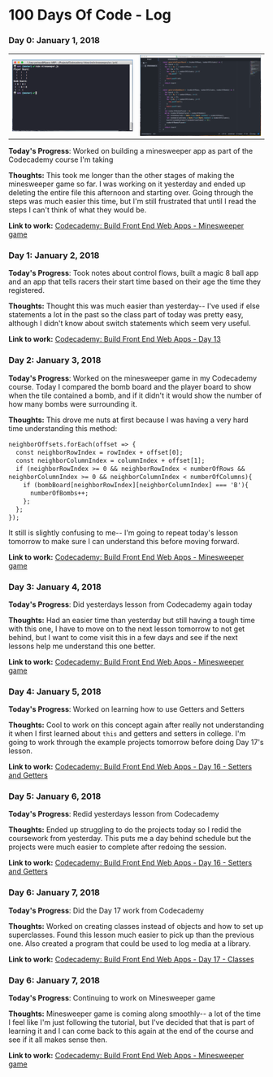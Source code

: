 # 100 Days Of Code - Log

### Day 0: January 1, 2018
<table>
  <tr>
    <td width="50%" valign="center"><img src="/images/day1_1.png" /></td>
    <td width="50%" valign="center"><img src="/images/day1_2.png" /></td>
  </tr>
</table>


**Today's Progress**: Worked on building a minesweeper app as part of the Codecademy course I'm taking

**Thoughts:** This took me longer than the other stages of making the minesweeper game so far. I was working on it yesterday and ended up deleting the entire file this afternoon and starting over.  Going through the steps was much easier this time, but I'm still frustrated that until I read the steps I can't think of what they would be.

**Link to work:** [Codecademy: Build Front End Web Apps - Minesweeper game
](https://github.com/heyryanleys/Codecademy-Build-Front-End-Web-Apps/blob/master/minesweeper/src/minesweeper.js)  

### Day 1: January 2, 2018  

**Today's Progress**: Took notes about control flows, built a magic 8 ball app and an app that tells racers their start time based on their age the time they registered.

**Thoughts:** Thought this was much easier than yesterday-- I've used if else statements a lot in the past so the class part of today was pretty easy, although I didn't know about switch statements which seem very useful.

**Link to work:** [Codecademy: Build Front End Web Apps - Day 13
](https://github.com/heyryanleys/Codecademy-Build-Front-End-Web-Apps/tree/master/Day_13_Control%20Flow)  

### Day 2: January 3, 2018  

**Today's Progress**: Worked on the minesweeper game in my Codecademy course. Today I compared the bomb board and the player board to show when the tile contained a bomb, and if it didn't it would show the number of how many bombs were surrounding it.

**Thoughts:** This drove me nuts at first because I was having a very hard time understanding this method:  

```
neighborOffsets.forEach(offset => {
  const neighborRowIndex = rowIndex + offset[0];
  const neighborColumnIndex = columnIndex + offset[1];
  if (neighborRowIndex >= 0 && neighborRowIndex < numberOfRows && neighborColumnIndex >= 0 && neighborColumnIndex < numberOfColumns){
    if (bombBoard[neighborRowIndex][neighborColumnIndex] === 'B'){
      numberOfBombs++;
    };
  };
});
```  

It still is slightly confusing to me-- I'm going to repeat today's lesson tomorrow to make sure I can understand this before moving forward.

**Link to work:** [Codecademy: Build Front End Web Apps - Minesweeper game
](https://github.com/heyryanleys/Codecademy-Build-Front-End-Web-Apps/blob/master/minesweeper/src/minesweeper.js)  

### Day 3: January 4, 2018  

**Today's Progress**: Did yesterdays lesson from Codecademy again today

**Thoughts:** Had an easier time than yesterday but still having a tough time with this one, I have to move on to the next lesson tomorrow to not get behind, but I want to come visit this in a few days and see if the next lessons help me understand this one better.


**Link to work:** [Codecademy: Build Front End Web Apps - Minesweeper game
](https://github.com/heyryanleys/Codecademy-Build-Front-End-Web-Apps/blob/master/minesweeper/src/minesweeper.js)  

### Day 4: January 5, 2018  

**Today's Progress**: Worked on learning how to use Getters and Setters

**Thoughts:** Cool to work on this concept again after really not understanding it when I first learned about `this` and getters and setters in college.  I'm going to work through the example projects tomorrow before doing Day 17's lesson.


**Link to work:** [Codecademy: Build Front End Web Apps - Day 16 - Setters and Getters
](https://github.com/heyryanleys/Codecademy-Build-Front-End-Web-Apps/blob/master/Day_16_Getters%20and%20Setters/Day%2016%20-%20Objects.md)  

### Day 5: January 6, 2018  

**Today's Progress**: Redid yesterdays lesson from Codecademy

**Thoughts:** Ended up struggling to do the projects today so I redid the coursework from yesterday. This puts me a day behind schedule but the projects were much easier to complete after redoing the session.


**Link to work:** [Codecademy: Build Front End Web Apps - Day 16 - Setters and Getters
](https://github.com/heyryanleys/Codecademy-Build-Front-End-Web-Apps/blob/master/Day_16_Getters%20and%20Setters/Day%2016%20-%20Objects.md)  

### Day 6: January 7, 2018  

**Today's Progress**: Did the Day 17 work from Codecademy

**Thoughts:** Worked on creating classes instead of objects and how to set up superclasses.  Found this lesson much easier to pick up than the previous one.  Also created a program that could be used to log media at a library.  


**Link to work:** [Codecademy: Build Front End Web Apps - Day 17 - Classes
](https://github.com/heyryanleys/Codecademy-Build-Front-End-Web-Apps/blob/master/Day_17_Classes/Day_17%20_Classes.md)  

### Day 6: January 7, 2018  

**Today's Progress**: Continuing to work on Minesweeper game  

**Thoughts:** Minesweeper game is coming along smoothly-- a lot of the time I feel like I'm just following the tutorial, but I've decided that that is part of learning it and I can come back to this again at the end of the course and see if it all makes sense then.  

**Link to work:** [Codecademy: Build Front End Web Apps - Minesweeper game
](https://github.com/heyryanleys/Codecademy-Build-Front-End-Web-Apps/blob/master/minesweeper/src/minesweeper.js) 
